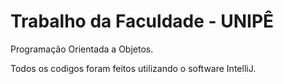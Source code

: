 # Trabalho da Faculdade - UNIPÊ

Programação Orientada a Objetos.

Todos os codigos foram feitos utilizando o software IntelliJ.
